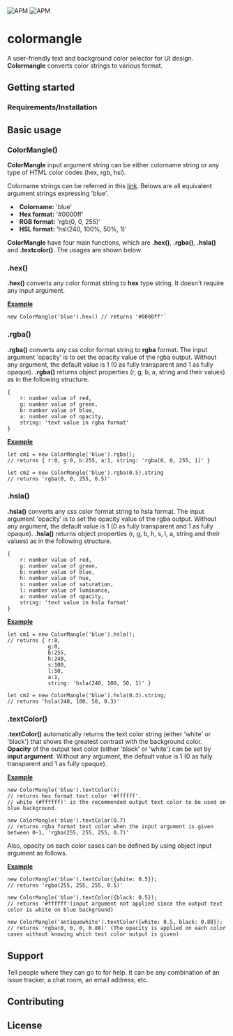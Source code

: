 <img alt="APM" src="https://img.shields.io/apm/l/vim-mode"> <img alt="APM" src="https://img.shields.io/apm/dm/vim-mode">

# colormangle

A user-friendly text and background color selector for UI design. **Colormangle** converts color strings to various format. 



## Getting started

### Requirements/Installation



## Basic usage

### ColorMangle()

**ColorMangle** input argument string can be either colorname string or any type of HTML color codes (hex, rgb, hsl).

Colorname strings can be referred in this [link](https://www.w3schools.com/colors/colors_names.asp). Belows are all equivalent argument strings expressing 'blue'. 



- ​	**Colorname:** 'blue'
- ​	**Hex format:** '#0000ff' 
- ​	**RGB format:** 'rgb(0, 0, 255)' 
- ​	**HSL format:** 'hsl(240, 100%, 50%, 1)'



**ColorMangle** have four main functions, which are **.hex()**, **.rgba()**, **.hsla()** and **.textcolor()**. The usages are shown below.



### .hex()

**.hex()** converts any color format string to **hex** type string. It doesn't require any input argument.

**<u>Example</u>**

```
new ColorMangle('blue').hex() // returns '#0000ff'` 
```



### .rgba()

**.rgba()** converts any css color format string to **rgba** format. The input argument 'opacity' is to set the opacity value of the rgba output. Without any argument, the default value is 1 (0 as fully transparent and 1 as fully opaque). **.rgba()** returns object properties (r, g, b, a, string and their values) as in the following structure.

```
{
    r: number value of red,
    g: number value of green,
    b: number value of blue,
    a: number value of opacity,
    string: 'text value in rgba format'
}
```

**<u>Example</u>**

```
let cm1 = new ColorMangle('blue').rgba(); 
// returns { r:0, g:0, b:255, a:1, string: 'rgba(0, 0, 255, 1)' }

let cm2 = new ColorMangle('blue').rgba(0.5).string 
// returns 'rgba(0, 0, 255, 0.5)'
```


### .hsla()

**.hsla()** converts any css color format string to hsla format. The input argument 'opacity' is to set the opacity value of the rgba output. Without any argument, the default value is 1 (0 as fully transparent and 1 as fully opaque). **.hsla()** returns object properties (r, g, b, h, s, l, a, string and their values) as in the following structure.

```
{
    r: number value of red,
    g: number value of green,
    b: number value of blue,
    h: number value of hue,
    s: number value of saturation,
    l: number value of luminance,
    a: number value of opacity,
    string: 'text value in hsla format'
}
```
**<u>Example</u>**

```
let cm1 = new ColorMangle('blue').hsla(); 
// returns { r:0, 
			 g:0, 
			 b:255, 
			 h:240,
			 s:100,
			 l:50,
			 a:1, 
			 string: 'hsla(240, 100, 50, 1)' }

let cm2 = new ColorMangle('blue').hsla(0.3).string; 
// returns 'hsla(240, 100, 50, 0.3)'
```



### .textColor()

**.textColor()** automatically returns the text color string (either 'white' or 'black') that shows the greatest contrast with the background color. **Opacity** of the output text color (either 'black' or 'white') can be set by **input argument**. Without any argument, the default value is 1 (0 as fully transparent and 1 as fully opaque).

**<u>Example</u>**

```
new ColorMangle('blue').textColor();
// returns hex format text color '#ffffff'. 
// white (#ffffff)' is the recommended output text color to be used on blue background.

new ColorMangle('blue').textColor(0.7) 
// returns rgba format text color when the input argument is given between 0~1, 'rgba(255, 255, 255, 0.7)'
```

Also, opacity on each color cases can be defined by using object input argument as follows.

**<u>Example</u>**

```
new ColorMangle('blue').textColor({white: 0.5});
// returns 'rgba(255, 255, 255, 0.5)'

new ColorMangle('blue').textColor({black: 0.5});
// returns '#ffffff'(input argument not applied since the output text color is white on blue background)

new ColorMangle('antiquewhite').textColor({white: 0.5, black: 0.88});
// returns 'rgba(0, 0, 0, 0.88)' (The opacity is applied on each color cases without knowing which text color output is given)
```





## Support

Tell people where they can go to for help. It can be any combination of an issue tracker, a chat room, an email address, etc.



## Contributing





## License